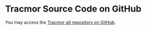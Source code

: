 # Tracmor Source Code on GitHub #

You may access the [Tracmor git repository on GitHub](https://github.com/tracmor/tracmor).